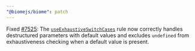 ```yaml
---
"@biomejs/biome": patch
---
```


Fixed [#7525](https://github.com/biomejs/biome/issues/7525): The [`useExhaustiveSwitchCases`](https://biomejs.dev/linter/rules/use-exhaustive-switch-cases/) rule now correctly handles destructured parameters with default values and excludes `undefined` from exhaustiveness checking when a default value is present.